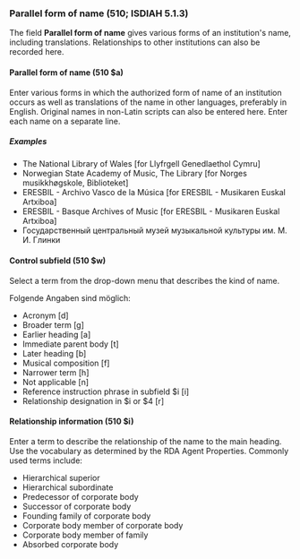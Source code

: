 ### Parallel form of name (510; ISDIAH 5.1.3)

The field **Parallel form of name** gives various forms of an institution's name, including translations. Relationships to other institutions can also be recorded here.

#### Parallel form of name (510 $a)

Enter various forms in which the authorized form of name of an institution occurs as well as translations of the name in other languages, preferably in English. Original names in non-Latin scripts can also be entered here. Enter each name on a separate line.

##### Examples

- The National Library of Wales [for Llyfrgell Genedlaethol Cymru]
- Norwegian State Academy of Music, The Library [for Norges musikkhøgskole, Biblioteket]
- ERESBIL - Archivo Vasco de la Música [for ERESBIL - Musikaren Euskal Artxiboa]
- ERESBIL - Basque Archives of Music [for ERESBIL - Musikaren Euskal Artxiboa]
- Государственный центральный музей музыкальной культуры им. М. И. Глинки

#### Control subfield (510 $w)

Select a term from the drop-down menu that describes the kind of name.

Folgende Angaben sind möglich:

- Acronym [d]
- Broader term [g]
- Earlier heading [a]
- Immediate parent body [t]
- Later heading [b]
- Musical composition [f]
- Narrower term [h]
- Not applicable [n]
- Reference instruction phrase in subfield $i [i]
- Relationship designation in $i or $4 [r]

#### Relationship information (510 $i)

Enter a term to describe the relationship of the name to the main heading. Use the vocabulary as determined by the RDA Agent Properties. Commonly used terms include:

- Hierarchical superior
- Hierarchical subordinate
- Predecessor of corporate body
- Successor of corporate body
- Founding family of corporate body
- Corporate body member of corporate body
- Corporate body member of family
- Absorbed corporate body
